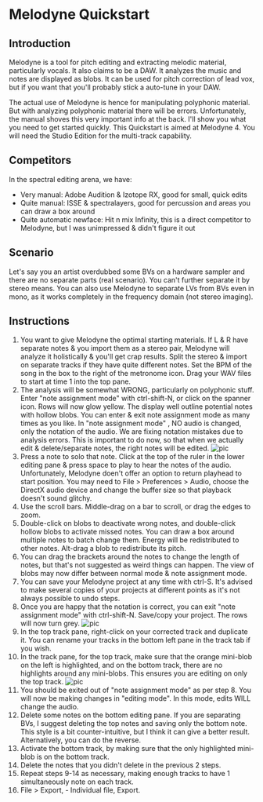 # Melodyne Quickstart

## Introduction
Melodyne is a tool for pitch editing and extracting melodic material, particularly vocals. It also claims to be a DAW. It analyzes the music and notes are displayed as blobs. It can be used for pitch correction of lead vox, but if you want that you'll probably stick a auto-tune in your DAW.

The actual use of Melodyne is hence for manipulating polyphonic material. But with analyzing polyphonic material there will be errors. Unfortunately, the manual shoves this very important info at the back. I'll show you what you need to get started quickly. This Quickstart is aimed at Melodyne 4. You will need the Studio Edition for the multi-track capability.

## Competitors
In the spectral editing arena, we have:
- Very manual: Adobe Audition & Izotope RX, good for small, quick edits
- Quite manual: ISSE & spectralayers, good for percussion and areas you can draw a box around
- Quite automatic newface: Hit n mix Infinity, this is a direct competitor to Melodyne, but I was unimpressed & didn't figure it out

## Scenario
Let's say you an artist overdubbed some BVs on a hardware sampler and there are no separate parts (real scenario). You can't further separate it by stereo means. You can also use Melodyne to separate LVs from BVs even in mono, as it works completely in the frequency domain (not stereo imaging).

## Instructions
1. You want to give Melodyne the optimal starting materials. If L & R have separate notes & you import them as a stereo pair, Melodyne will analyze it holistically & you'll get crap results. Split the stereo & import on separate tracks if they have quite different notes. Set the BPM of the song in the box to the right of the metronome icon. Drag your WAV files to start at time 1 into the top pane.
2. The analysis will be somewhat WRONG, particularly on polyphonic stuff. Enter "note assignment mode" with ctrl-shift-N, or click on the spanner icon. Rows will now glow yellow. The display well outline potential notes with hollow blobs. You can enter & exit note assignment mode as many times as you like. In "note assignment mode" , NO audio is changed, only the notation of the audio. We are fixing notation mistakes due to analysis errors. This is important to do now, so that when we actually edit & delete/separate notes, the right notes will be edited.
![pic](https://assets.celemony.com/assets/d/6/b/asset-core-resize-4748132252132040362.3b.png)
3. Press a note to solo that note. Click at the top of the ruler in the lower editing pane & press space to play to hear the notes of the audio. Unfortunately, Melodyne doen't offer an option to return playhead to start position. You may need to File > Preferences > Audio, choose the DirectX audio device and change the buffer size so that playback doesn't sound glitchy.
4. Use the scroll bars. Middle-drag on a bar to scroll, or drag the edges to zoom.
5. Double-click on blobs to deactivate wrong notes, and double-click hollow blobs to activate missed notes. You can draw a box around multiple notes to batch change them. Energy will be redistributed to other notes. Alt-drag a blob to redistribute its pitch.
6. You can drag the brackets around the notes to change the length of notes, but that's not suggested as weird things can happen. The view of blobs may now differ between normal mode & note assignment mode.
7. You can save your Melodyne project at any time with ctrl-S. It's advised to make several copies of your projects at different points as it's not always possible to undo steps.
8. Once you are happy that the notation is correct, you can exit "note assignment mode" with ctrl-shift-N. Save/copy your project. The rows will now turn grey.
![pic](https://assets.celemony.com/assets/6/d/a/asset-core-resize-6358423520247063988.5b.png)
9. In the top track pane, right-click on your corrected track and duplicate it. You can rename your tracks in the bottom left pane in the track tab if you wish.
10. In the track pane, for the top track, make sure that the orange mini-blob on the left is highlighted, and on the bottom track, there are no highlights around any mini-blobs. This ensures you are editing on only the top track.
![pic](https://assets.celemony.com/assets/c/e/9/asset-core-resize-4753951566654993931.png)
11. You should be exited out of "note assignment mode" as per step 8. You will now be making changes in "editing mode". In this mode, edits WILL change the audio.
12. Delete some notes on the bottom editing pane. If you are separating BVs, I suggest deleting the top notes and saving only the bottom note. This style is a bit counter-intuitive, but I think it can give a better result. Alternatively, you can do the reverse.
13. Activate the bottom track, by making sure that the only highlighted mini-blob is on the bottom track.
14. Delete the notes that you didn't delete in the previous 2 steps.
15. Repeat steps 9-14 as necessary, making enough tracks to have 1 simultaneously note on each track.
16. File > Export, - Individual file, Export.
